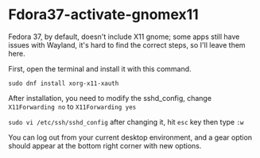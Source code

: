 # Fdora37-activate-gnomex11

Fedora 37, by default, doesn't include X11 gnome; some apps still have issues with Wayland, it's hard to find the correct steps, so I'll leave them here.

First, open the terminal and install it with this command.

``sudo dnf install xorg-x11-xauth``

After installation, you need to modify the sshd_config, change ``X11Forwarding no`` to ``X11Forwarding yes``

``sudo vi /etc/ssh/sshd_config``
after changing it, hit ``esc`` key then type ``:w``

You can log out from your current desktop environment, and a gear option should appear at the bottom right corner with new options.
